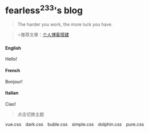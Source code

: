 # fearless<sup>233</sup>'s blog

> The harder you work, the more luck you have.

> ⭐️推荐文章：[个人博客搭建](/blog/个人博客搭建.md)

<!-- tabs:start -->
  
  #### **English**
  
  Hello!
  
  #### **French**
  
  Bonjour!
  
  #### **Italian**
  
  Ciao!

<!-- tabs:end -->

> 点击切换主题
  
  <div class="theme-preview">
    <a data-theme="vue">vue.css</a>
    <a data-theme="dark">dark.css</a>
    <a data-theme="buble">buble.css</a>
    <a data-theme="simple">simple.css</a>
    <a data-theme="dolphin">dolphin.css</a>
    <a data-theme="pure">pure.css</a>
  </div>
  
  <style>
    .theme-preview a {
      padding-right: 10px;
    }
  
    .theme-preview a:hover {
      cursor: pointer;
      text-decoration: underline;
    }
  </style>
  
  <script>
    let preview = Docsify.dom.find('.theme-preview');
    let themes = Docsify.dom.findAll('[name="theme"]');
  
    preview.onclick = function (e) {
      let title = e.target.getAttribute('data-theme');
  
      themes.forEach(function (theme) {
        theme.disabled = theme.title !== title
      });
    };
  </script>
